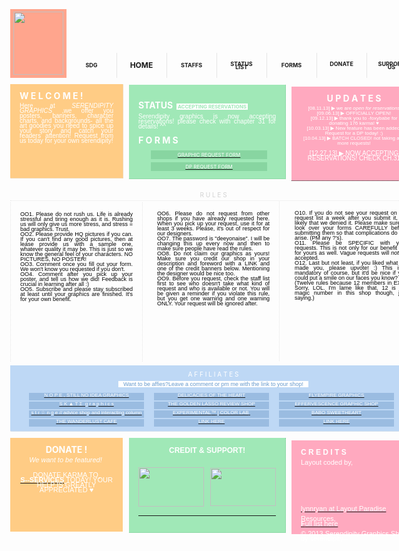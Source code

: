 <div style="margin:3px 110px 0px;width:90px;height:110px;background-color:#ffa58d;"><img alt="" src="http://i.imgur.com/vrEsrLz.png" style="height:101px;margin:4px 5px 0px;width:80px;" /></div>

<div style="margin-top:-40px;margin-left:200px;width:50px;height:10px;line-height:9px;padding:15px;background-color:transparent;text-align:center;border-width:0px 1px 0px 0px;border-style:solid;border-color:#e5e5e5;"><span style="font-size:9px;"><strong>SDG</strong></span></div>

<div style="margin-top:-40px;margin-left:280px;width:50px;height:10px;line-height:9px;padding:15px;background-color:transparent;text-align:center;border-width:0px 1px 0px 0px;border-style:solid;border-color:#e5e5e5;"><span style="font-size:12px;"><strong>HOME</strong></span></div>

<div style="margin-top:-40px;margin-left:360px;width:50px;height:10px;line-height:9px;padding:15px;background-color:transparent;text-align:center;border-width:0px 1px 0px 0px;border-style:solid;border-color:#e5e5e5;"><span style="font-size:9px;"><strong>STAFFS</strong></span></div>

<div style="margin-top:-40px;margin-left:440px;width:50px;height:10px;line-height:5px;padding:15px;background-color:transparent;text-align:center;border-width:0px 1px 0px 0px;border-style:solid;border-color:#e5e5e5;"><span style="font-size:9px;"><strong>STATUS LIST</strong></span></div>

<div style="margin-top:-40px;margin-left:520px;width:50px;height:10px;line-height:9px;padding:15px;background-color:transparent;text-align:center;border-width:0px 1px 0px 0px;border-style:solid;border-color:#e5e5e5;"><span style="font-size:9px;"><strong>FORMS</strong></span></div>

<div style="margin-top:-40px;margin-left:600px;width:50px;height:10px;line-height:5px;padding:15px;background-color:transparent;text-align:center;border-width:0px 1px 0px 0px;border-style:solid;border-color:#e5e5e5;"><span style="font-size:9px;"><strong>DONATE</strong></span></div>

<div style="margin-top:-40px;margin-left:680px;width:50px;height:10px;line-height:5px;padding:15px;background-color:transparent;text-align:center;border-width:0px 1px 0px 0px;border-style:solid;border-color:#e5e5e5;"><span style="font-size:9px;"><strong>SUPPORT US</strong></span></div>

<div style="margin:10px 110px 0px;width:150px;height:120px;background-color:#ffcc85;padding:15px;line-height:8px;text-align:justify;border-width:0px 1px 1px 0px;border-style:dotted;border-color:#e5e5e5;"><strong><span style="color:rgb(255,255,255);">W E L C O M E !</span></strong><br />
<br />
<span style="color:#ffffff;"><span style="font-family:helvetica, verdana, arial, sans-serif;font-size:10px;">Here at <em>SERENDIPITY GRAPHICS</em> ,we offer you posters, banners, character charts, and backgrounds- all the art goodies you need to spice up your story and catch your readers&#39; attention! Request from us today for your own serendipity!</span></span></div>

<div style="margin:-150px 300px 0px;width:220px;height:120px;background-color:rgb(160,232,183);padding:15px;border-width:0px 1px 1px 0px;border-style:dotted;text-align:justify;line-height:8px;border-color:#7ecb96;">
<p><span style="color:#FFFFFF;"><strong>STATUS</strong></span>&nbsp;<span style="color:#a0e8b8;"><strong><span style="font-family:inherit;font-size:8px;">&nbsp;<span style="background-color:#ffffff;">&nbsp;ACCEPTING RESERVATIONS&nbsp;</span></span></strong></span><br />
<br />
<span style="color:#ffffff;"><span style="font-family:helvetica, verdana, arial, sans-serif;font-size:10px;">Serendipity graphics is now accepting reservations! please check with chapter 31 for details! ^^</span></span></p>
<span style="color:#ffffff;"><strong>F O R M S</strong>&nbsp;</span><strong><span style="font-family:inherit;font-size:8px;">&nbsp;</span></strong>

<div style="margin:10px 20px 0px;width:180px;height:8px;line-height:8px;padding:3px;background-color:#88d5a1;text-align:center;"><s><span style="font-size:8px;"><span style="color:#ffffff;">GRAPHIC REQUEST FORM</span></span></s></div>

<div style="margin:5px 20px 0px;width:180px;height:8px;line-height:8px;padding:3px;background-color:#88d5a1;text-align:center;"><s><span style="color:#ffffff;"><span style="font-size:8px;">DP REQUEST FORM</span></span></s></div>
<br />
<br />
&nbsp;
<p>&nbsp;</p>

<p>&nbsp;</p>
&nbsp;

<p>&nbsp;</p>

<p><br />
&nbsp;</p>
</div>

<p>&nbsp;</p>

<div style="margin:-193px 560px 0px;width:170px;height:120px;background-color:rgb(255,169,191);padding:15px;line-height:8px;border-width:0px 1px 1px 0px;border-style:dotted;text-align:center;"><span style="color:#FFFFFF;"><strong>U P D A T E S</strong></span><br />
<br />
<span style="font-size:8px;"><span style="color:#ffffff;"><span style="font-family:helvetica, verdana, arial, sans-serif;">[08.11.13] ▶ we are <em>open for reservations</em></span><br />
<span style="font-family:helvetica, verdana, arial, sans-serif;">[09.06.13] ▶ OFFICIALLY OPEN!</span><br />
<span style="font-family:helvetica, verdana, arial, sans-serif;">[09.12.13] ▶ thank you to -foxybabe for donating 176 karma!&nbsp;</span><span style="font-family:helvetica, verdana, arial, sans-serif;">&hearts;</span></span><br />
<span style="color:rgb(255,255,255);font-family:helvetica, verdana, arial, sans-serif;">[10.03.13] ▶ New feature has been added! Request for a DP today! :)</span></span><br />
<span style="font-size:8px;"><span style="color:#ffffff;"><span style="font-family:helvetica, verdana, arial, sans-serif;">[10.04.13] ▶ BATCH CLOSED! not taking any more requests!</span></span></span><br />
<br />
<span style="color:rgb(255,255,255);font-family:helvetica, verdana, arial, sans-serif;font-size:10px;">[12.27.13] ▶ NOW ACCEPTING RESERVATIONS! CHECK CH.31</span><br />
&nbsp;</div>

<div style="margin:8px 110px 0px;width:630px;height:3px;background-color:transparent;padding:10px;line-height:8px;border-width:0px 0px 1px 0px;border-style:dotted;border-color:#e5e5e5;text-align:center;"><span style="font-size:10px;"><span style="color:#d3d3d3;">R U L E S</span></span></div>

<div style="margin:2px 110px 0px;width:180px;height:225px;background-color:transparent;padding:15px;line-height:8px;text-align:justify;border-width:0px 1px 0px 1px;border-style:dotted;border-color:#e5e5e5;"><span style="background-color:transparent;color:rgb(0,0,0);font-family:helvetica, verdana, arial, sans-serif;font-size:9px;">OO1. Please do not rush us. Life is already stressful and tiring enough as it is. Rushing us will only give us more stress, and stress = bad graphics. Trust.</span><br />
<span style="color:#000000;"><span style="font-size:9px;"><span style="font-family:helvetica, verdana, arial, sans-serif;">OO2. Please provide HQ pictures if you can. If you can&#39;t find any good pictures, then at lease provide us with a sample one, whatever quality it may be. This is just so we know the general feel of your characters. NO PICTURES, NO POSTER!<br />
OO3. Comment once you fill out your form. We won&#39;t know you requested if you don&#39;t.<br />
OO4. Comment after you pick up your poster, and tell us how we did! Feedback is crucial in learning after all :)<br />
OO5. Subscribe and please stay subscribed at least until your graphics are finished. It&#39;s for your own benefit.</span></span></span></div>

<div style="margin:-256px 330px 0px;width:180px;height:225px;background-color:transparent;padding:15px;line-height:8px;text-align:justify;border-width:0px 1px 0px 0px;border-style:dotted;border-color:#e5e5e5;"><span style="color:#000000;"><span style="font-size:9px;"><span style="font-family:helvetica, verdana, arial, sans-serif;">OO6. Please do not request from other shops if you have already requested here. When you pick up your request, use it for at least 3 weeks. Please, it&#39;s out of respect for our designers.<br />
OO7. The password is &quot;deeyonaise&quot;. I will be changing this up every now and then to make sure people have read the rules.<br />
OO8. Do not claim our graphics as yours! Make sure you credit our shop in your description and foreword with a LINK and one of the credit banners below. Mentioning the designer would be nice too.<br />
OO9. Before you request, check the staff list first to see who doesn&#39;t take what kind of request and who is available or not. You will be given a reminder if you violate this rule, but you get one warning and one warning ONLY. Your request will be ignored after.</span></span></span></div>

<div style="margin:-256px 550px 0px;width:180px;height:225px;background-color:transparent;padding:15px;line-height:8px;text-align:justify;border-width:0px 1px 0px 0px;border-style:dotted;border-color:#e5e5e5;"><span style="color:#000000;"><span style="font-size:9px;"><span style="font-family:helvetica, verdana, arial, sans-serif;">O10. If you do not see your request on the request list a week after you submit it, it&#39;s likely that we denied it. Please make sure to look over your forms CAREFULLY before submitting them so that complications do not arise. (PM any ?&#39;s).<br />
O11. Please be SPECIFIC with your requests. This is not only for our benefit but for yours as well. Vague requests will <em>not</em> be accepted.<br />
O12. Last but not least, if you liked what we made you, please upvote! :) This isn&#39;t mandatory of course, but it&#39;d be nice if you could put a smile on our faces you know? ;)<br />
(Twelve rules because 12 members in EXO. Sorry, LOL. I&#39;m lame like that. 12 is the magic number in this shop though, just saying.)</span></span></span></div>

<div style="margin:8px 110px 0px;width:630px;height:85px;background-color:#bed8f5;padding:10px;line-height:8px;border-width:0px 0px 1px 0px;border-style:dotted;border-color:#e5e5e5;text-align:center;"><span style="color:#ffffff;"><span style="font-size:10px;">A F F I L I A T E S</span></span><br />
<br />
<span style="color:#66cccc;"><span style="font-size:9px;"><span style="font-family:helvetica, verdana, arial, sans-serif;"><span style="background-color:#ffffff;">&nbsp; &nbsp;</span></span></span></span><span style="color:#6699cc;"><span style="font-size:9px;"><span style="font-family:helvetica, verdana, arial, sans-serif;"><span style="background-color:#ffffff;">Want to be affies?Leave a comment or pm me with the link to your shop! &nbsp;</span></span></span></span><span style="color:#66cccc;"><span style="font-size:9px;"><span style="font-family:helvetica, verdana, arial, sans-serif;"><span style="background-color:#ffffff;">&nbsp;</span></span></span></span>

<div style="margin:10px 20px 0px;width:180px;height:8px;line-height:4px;padding:2px;background-color:#9abce1;text-align:center;"><a href="http://www.asianfanfics.com/story/view/635976" rel="nofollow"><span style="font-size:9px;"><span style="color:#9abce1;"><span style="font-family:helvetica, verdana, arial, sans-serif;"><span style="color:#ffffff;"><span style="font-size:8px;">N O P E , STILL NO IDEA GRAPHICS</span></span></span></span></span></a></div>

<div style="margin:2px 20px 0px;width:180px;height:8px;line-height:4px;padding:2px;background-color:#9abce1;text-align:center;"><a href="http://www.asianfanfics.com/story/view/470710/s-k-t----graphics-closed-revamping-graphics-request-hiring-shop-resources-postershop-theskatersnetwork" rel="nofollow"><span style="font-size:9px;"><span style="color:rgb(154,188,225);"><span style="font-family:helvetica, verdana, arial, sans-serif;"><span style="color:rgb(255,255,255);"><span style="font-size:8px;">S K ▲ T &Sigma; &nbsp;g r a p h i c s</span></span></span></span></span></a></div>

<div style="margin:2px 20px 0px;width:180px;height:8px;line-height:4px;padding:2px;background-color:#9abce1;text-align:center;"><a href="http://www.asianfanfics.com/story/view/600240/s-t-r-n-g-e-advice-shop-and-interacting-column-o-p-e-n-rant-away-random-advertise-advice-adviceshop-interact-interactingcolumn" rel="nofollow"><span style="font-size:9px;"><span style="color:rgb(154,188,225);"><span style="font-family:helvetica, verdana, arial, sans-serif;"><span style="color:rgb(255,255,255);"><span style="font-size:8px;">s t r ☆ n g e // advice shop and interacting column</span></span></span></span></span></a></div>

<div style="margin:2px 20px 0px;width:180px;height:8px;line-height:4px;padding:2px;background-color:#9abce1;text-align:center;"><a href="https://www.asianfanfics.com/story/view/629487/the---ander---ust-caf---closed-hiring-graphic-poster-review-hiring-shop-requestshop-layout" rel="nofollow"><span style="font-size:9px;"><span style="font-family:helvetica, verdana, arial, sans-serif;"><span style="font-size:8px;"><span style="color:#FFFFFF;">THE&nbsp;</span></span></span></span></a><span style="font-size:9px;"><span style="font-family:helvetica, verdana, arial, sans-serif;"><span style="font-size:8px;"><a href="https://www.asianfanfics.com/story/view/629487/the---ander---ust-caf---closed-hiring-graphic-poster-review-hiring-shop-requestshop-layout" rel="nofollow"><span style="color:#FFFFFF;">W</span></a></span></span></span><a href="https://www.asianfanfics.com/story/view/629487/the---ander---ust-caf---closed-hiring-graphic-poster-review-hiring-shop-requestshop-layout" rel="nofollow"><span style="font-size:9px;"><span style="font-family:helvetica, verdana, arial, sans-serif;"><span style="font-size:8px;"><span style="color:#FFFFFF;">ANDERLUST CAFE</span></span></span></span></a></div>

<div style="margin:-54px 220px 0px;width:180px;height:8px;line-height:4px;padding:2px;background-color:#9abce1;text-align:center;"><a href="http://www.asianfanfics.com/story/view/541882/delicacies-of-the-heart-oneshot-request-shop-batch-1-newly-opened-oneshot-request-romance-exo-shop-bap" rel="nofollow"><span style="font-size:9px;"><span style="color:rgb(154,188,225);"><span style="font-family:helvetica, verdana, arial, sans-serif;"><span style="color:rgb(255,255,255);"><span style="font-size:8px;">DELICACIES OF THE HEART</span></span></span></span></span></a></div>

<div style="margin:2px 220px 0px;width:180px;height:8px;line-height:4px;padding:2px;background-color:#9abce1;text-align:center;"><a href="http://www.asianfanfics.com/story/view/559292" rel="nofollow"><span style="font-size:9px;"><span style="color:rgb(154,188,225);"><span style="font-family:helvetica, verdana, arial, sans-serif;"><span style="color:rgb(255,255,255);"><span style="font-size:8px;">THE GOLDEN LASSO REVIEW SHOP</span></span></span></span></span></a></div>

<div style="margin:2px 220px 0px;width:180px;height:8px;line-height:4px;padding:2px;background-color:#9abce1;text-align:center;"><span style="font-size:9px;"><span style="font-family:helvetica, verdana, arial, sans-serif;"><span style="font-size:8px;"><a href="http://www.asianfanfics.com/story/view/557305/experimental-color-lab-open-graphic-snsd-graphicshop" rel="nofollow"><span style="color:#ffffff;">EXPERIMENTAL</span></a></span></span></span><span style="font-size:9px;"><span style="font-family:helvetica, verdana, arial, sans-serif;"><span style="font-size:8px;"><a href="http://www.asianfanfics.com/story/view/557305/experimental-color-lab-open-graphic-snsd-graphicshop" rel="nofollow"><span style="color:#ffffff;">&trade;</span></a></span></span></span><a href="http://www.asianfanfics.com/story/view/557305/experimental-color-lab-open-graphic-snsd-graphicshop" rel="nofollow"><span style="font-size:9px;"><span style="font-family:helvetica, verdana, arial, sans-serif;"><span style="font-size:8px;"><span style="color:#ffffff;">&nbsp;| COLOR LAB</span></span></span></span></a><a href="http://www.asianfanfics.com/story/view/557305/experimental-color-lab-open-graphic-snsd-graphicshop" rel="nofollow"><span style="color:#ffffff;"><span style="font-size:9px;"><span style="font-family:helvetica, verdana, arial, sans-serif;"><span style="font-size:8px;">&nbsp;</span></span></span></span></a></div>

<div style="margin:2px 220px 0px;width:180px;height:8px;line-height:4px;padding:2px;background-color:#9abce1;text-align:center;"><a href="http://linkhere" rel="nofollow"><span style="font-size:9px;"><span style="color:rgb(154,188,225);"><span style="font-family:helvetica, verdana, arial, sans-serif;"><span style="color:rgb(255,255,255);"><span style="font-size:8px;">LINK HERE</span></span></span></span></span></a></div>

<div style="margin:-54px 420px 0px;width:180px;height:8px;line-height:4px;padding:2px;background-color:#9abce1;text-align:center;"><a href="http://www.asianfanfics.com/story/view/304531/l-y-e-m-p-i-r-e-graphics-ft-taetiseo-hiatus-not-accepting-requests-graphics-poster-review-exo-open-postershop-graphicshop" rel="nofollow"><span style="font-size:9px;"><span style="color:rgb(154,188,225);"><span style="font-family:helvetica, verdana, arial, sans-serif;"><span style="color:rgb(255,255,255);"><span style="font-size:8px;">FLYEMPIRE GRAPHICS</span></span></span></span></span></a></div>

<div style="margin:2px 420px 0px;width:180px;height:8px;line-height:4px;padding:2px;background-color:#9abce1;text-align:center;"><a href="http://www.asianfanfics.com/story/view/558559/effervescence-graphic-shop-two-spots-open-graphics-poster-request-shop-resources" rel="nofollow"><span style="font-size:9px;"><span style="color:rgb(154,188,225);"><span style="font-family:helvetica, verdana, arial, sans-serif;"><span style="color:rgb(255,255,255);"><span style="font-size:8px;">EFFERVESCENCE GRAPHIC SHOP</span></span></span></span></span></a></div>

<div style="margin:2px 420px 0px;width:180px;height:8px;line-height:4px;padding:2px;background-color:#9abce1;text-align:center;"><a href="http://www.asianfanfics.com/story/view/620288" rel="nofollow"><span style="font-size:9px;"><span style="color:rgb(154,188,225);"><span style="font-family:helvetica, verdana, arial, sans-serif;"><span style="color:rgb(255,255,255);"><span style="font-size:8px;">BABO SWEETHEART</span></span></span></span></span></a></div>

<div style="margin:2px 420px 0px;width:180px;height:8px;line-height:4px;padding:2px;background-color:#9abce1;text-align:center;"><a href="http://linkhere" rel="nofollow"><span style="font-size:9px;"><span style="color:rgb(154,188,225);"><span style="font-family:helvetica, verdana, arial, sans-serif;"><span style="color:rgb(255,255,255);"><span style="font-size:8px;">LINK HERE</span></span></span></span></span></a></div>
</div>

<div style="margin:10px 110px 0px;width:150px;height:120px;background-color:rgb(255,204,133);padding:15px;line-height:8px;text-align:center;"><strong><span style="color:rgb(255,255,255);">DONATE !</span></strong><br />
<br />
<em><span style="color:rgb(255,255,255);font-family:helvetica, verdana, arial, sans-serif;font-size:11px;">We want to be featured!&nbsp;</span></em><br />
<br />
<br />
<span style="font-size:11px;"><span style="font-family:arial;"><span style="color:#FFFFFF;">DONATE KARMA TO<strong><u>&nbsp;</u></strong></span><br />
<strong><a href="http://www.asianfanfics.com/profile/view/570093" rel="nofollow"><span style="color:#FFFFFF;">S--SERVICES</span></a><span style="color:#FFFFFF;"><u>&nbsp;</u></span></strong><span style="color:#FFFFFF;">TODAY! YOUR HELP IS GREATLY APPRECIATED &hearts;</span></span></span></div>

<div style="margin:-150px 300px 0px;width:220px;height:120px;background-color:rgb(160,232,183);padding:15px;border-width:0px 1px 1px 0px;border-style:dotted;text-align:justify;border-color:#7ecb96;line-height:8px;"><br />
&nbsp;</div>

<div style="margin:-150px 300px 0px;width:220px;height:120px;background-color:rgb(160,232,183);padding:15px;border-width:0px 1px 1px 0px;border-style:dotted;text-align:justify;border-color:#7ecb96;line-height:8px;">
<div style="text-align:center;"><span style="color:#FFFFFF;"><span style="font-size:12px;"><span style="font-family:arial, helvetica, sans-serif;"><strong>CREDIT &amp; SUPPORT!</strong></span></span></span></div>

<div>&nbsp;</div>

<div>&nbsp;</div>
<br />
<img alt="" src="http://i.imgur.com/HdQWn7h.png" style="height:63px;margin:-1px 0px 0px;width:105px;" /><img alt="" src="http://i.minus.com/ib1ar7X9V02dtE.png" style="float:right;height:61px;width:105px;" />
<hr />
<p>&nbsp;&nbsp;<br />
<br />
&nbsp;</p>

<div>&nbsp;</div>

<div style="text-align:right;">&nbsp;</div>

<div style="text-align:right;">&nbsp;</div>

<div style="text-align:right;">&nbsp;</div>

<div style="text-align:right;">&nbsp;</div>

<p style="text-align:center;">&nbsp;</p>

<p>&nbsp;</p>

<p>&nbsp;</p>

<p>&nbsp;</p>

<p>&nbsp;</p>

<p>&nbsp;</p>

<p>&nbsp;</p>
</div>

<p>&nbsp;</p>

<div style="margin:-193px 560px 0px;width:170px;height:120px;background-color:rgb(255,169,191);padding:15px;border-width:0px 0px 0px 0px;border-style:dotted;border-color:#f07897;line-height:8px;"><span style="font-size:12px;"><span style="color:#ffffff;"><span style="font-family:helvetica, verdana, arial, sans-serif;"><strong>C R E D I T S</strong></span></span></span><br />
&nbsp;
<div><span style="font-family:arial;"><span style="font-size:11px;"><span style="color:#FFFFFF;">Layout coded by,</span><br />
<a href="https://www.asianfanfics.com/story/view/347941" rel="nofollow"><span style="color:#FFFFFF;">lynnryan at Layout Paradise</span></a><br />
<br />
<span style="color:#FFFFFF;">Resources,</span><br />
<a href="http://www.asianfanfics.com/blog/view/637536" rel="nofollow"><span style="color:#FFFFFF;"><strong>F</strong>ull list here</span></a><br />
<br />
<span style="color:#FFFFFF;">&copy;&nbsp;2013 Serendipity Graphics Shop<br />
by serendipity--&nbsp;</span></span></span></div>
</div>

<p>&nbsp;</p>
